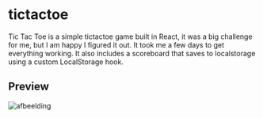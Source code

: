 # tictactoe
Tic Tac Toe is a simple tictactoe game built in React, it was a big challenge for me, but I am happy I figured it out. 
It took me a few days to get everything working. It also includes a scoreboard that saves to localstorage using a custom LocalStorage hook.

## Preview 
![afbeelding](https://user-images.githubusercontent.com/78146502/209433459-372a41bf-bffa-4dba-a3cd-4a0077487a30.png)
